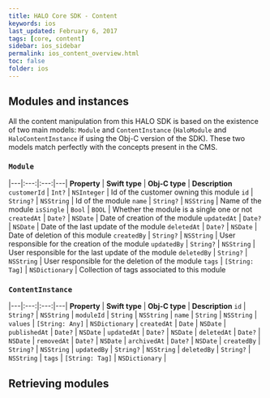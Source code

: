```yaml
---
title: HALO Core SDK - Content
keywords: ios
last_updated: February 6, 2017
tags: [core, content]
sidebar: ios_sidebar
permalink: ios_content_overview.html
toc: false
folder: ios
---
```


## Modules and instances

All the content manipulation from this HALO SDK is based on the existence of two main models: `Module` and `ContentInstance` (`HaloModule` and `HaloContentInstance` if using the Obj-C version of the SDK). These two models match perfectly with the concepts present in the CMS.

### `Module`


|---|:---:|:---:|---|
**Property** 	| **Swift type** 	| **Obj-C type** 	| **Description**
`customerId` 	| `Int?` 			| `NSInteger`		| Id of the customer owning this module
`id`	 		| `String?`			| `NSString`		| Id of the module
`name`			| `String?`			| `NSString`		| Name of the module
`isSingle`		| `Bool`			| `BOOL`			| Whether the module is a single one or not
`createdAt` 	| `Date?`			| `NSDate`			| Date of creation of the module
`updatedAt`		| `Date?`			| `NSDate`			| Date of the last update of the module
`deletedAt`		| `Date?`			| `NSDate`			| Date of deletion of this module
`createdBy`		| `String?`			| `NSString`		| User responsible for the creation of the module
`updatedBy`		| `String?`			| `NSString`		| User responsible for the last update of the module
`deletedBy`		| `String?`			| `NSString`		| User responsible for the deletion of the module
`tags` 			| `[String: Tag]` 	| `NSDictionary`	| Collection of tags associated to this module

### `ContentInstance`

|---|:---:|:---:|---|
**Property** 	| **Swift type** 	| **Obj-C type** 	| **Description**
`id`			| `String?`			| `NSString`		|
`moduleId`		| `String`			| `NSString`		|
`name`			| `String`			| `NSString`		|
`values`		| `[String: Any]` 	| `NSDictionary`	| 
`createdAt`		| `Date`			| `NSDate`			|
`publishedAt` 	| `Date?`			| `NSDate`			|
`updatedAt`		| `Date?`			| `NSDate`			| 
`deletedAt`		| `Date?`			| `NSDate`			|
`removedAt` 	| `Date?`			| `NSDate`			|
`archivedAt`	| `Date?`			| `NSDate`			|
`createdBy`		| `String?`			| `NSString`		|
`updatedBy`		| `String?`			| `NSString`		|
`deletedBy`		| `String?`			| `NSString`		|
`tags`			| `[String: Tag]`	| `NSDictionary`	|


## Retrieving modules